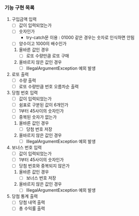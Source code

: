 ### 기능 구현 목록

1. 구입금액 입력
    - [ ] 값이 입력되었는가
    - [ ] 숫자인가 
      * try-catch문 이용 : 01000 같은 경우는 숫자로 인식하면 안됨
    - [ ] 양수이고 1000의 배수인가
    1. 올바른 값인 경우
       - [ ] 로또 수량만큼 로또 구매
    2. 올바르지 않은 값인 경우
       - [ ] IllegalArgumentException 예외 발생
2. 로또 출력
    - [ ] 수량 출력
    - [ ] 로또 수량만큼 번호 오름차순 출력
3. 당첨 번호 입력
    - [ ] 값이 입력되었는가
    - [ ] 쉼표로 구분된 값이 6개인가
    - [ ] 1부터 45사이의 숫자인가
    - [ ] 중복된 숫자가 없는가
    1. 올바른 값인 경우
       - [ ] 당첨 번호 저장
    2. 올바르지 않은 값인 경우
       - [ ] IllegalArgumentException 예외 발생
4. 보너스 번호 입력
    - [ ] 값이 입력되었는가
    - [ ] 1부터 45사이의 숫자인가
    - [ ] 당첨 번호와 중복되지 않은가
    1. 올바른 값인 경우
        - [ ] 보너스 번호 저장
    2. 올바르지 않은 값인 경우
        - [ ] IllegalArgumentException 예외 발생
5. 당첨 통계 출력
    - [ ] 당첨 내역 출력
    - [ ] 총 수익률 출력
